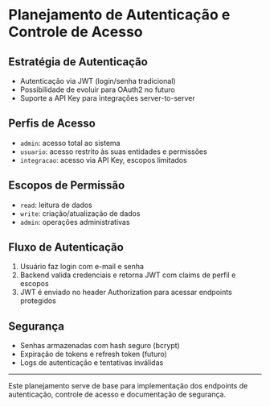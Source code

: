 # Planejamento de Autenticação e Controle de Acesso

## Estratégia de Autenticação
- Autenticação via JWT (login/senha tradicional)
- Possibilidade de evoluir para OAuth2 no futuro
- Suporte a API Key para integrações server-to-server

## Perfis de Acesso
- `admin`: acesso total ao sistema
- `usuario`: acesso restrito às suas entidades e permissões
- `integracao`: acesso via API Key, escopos limitados

## Escopos de Permissão
- `read`: leitura de dados
- `write`: criação/atualização de dados
- `admin`: operações administrativas

## Fluxo de Autenticação
1. Usuário faz login com e-mail e senha
2. Backend valida credenciais e retorna JWT com claims de perfil e escopos
3. JWT é enviado no header Authorization para acessar endpoints protegidos

## Segurança
- Senhas armazenadas com hash seguro (bcrypt)
- Expiração de tokens e refresh token (futuro)
- Logs de autenticação e tentativas inválidas

---

Este planejamento serve de base para implementação dos endpoints de autenticação, controle de acesso e documentação de segurança.
